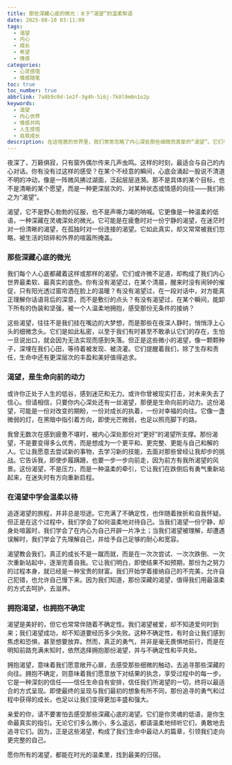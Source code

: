 ```yaml
---
title: 那些深藏心底的微光：关于“渴望”的温柔絮语
date: 2025-08-10 03:11:09
tags:
  - 渴望
  - 内心
  - 成长
  - 希望
  - 情感
categories:
  - 心灵感悟
  - 情感随笔
toc: true
toc_number: true
abbrlink: 7a8b9c0d-1e2f-3g4h-5i6j-7k8l9m0n1o2p
keywords:
  - 渴望
  - 内心世界
  - 情感共鸣
  - 人生感悟
  - 自我成长
description: 在这喧嚣的世界里，我们常常忽略了内心深处那些细微而真挚的“渴望”。它们不是宏大的梦想，而是生命中最柔软、最真实的触动。这篇文章将带你走进渴望的深处，感受它如何成为我们前行的微光，治愈我们，并最终引领我们走向更完整的自己。
---
```


夜深了，万籁俱寂，只有窗外偶尔传来几声虫鸣。这样的时刻，最适合与自己的内心对话。你有没有过这样的感受？在某个不经意的瞬间，心底会涌起一股说不清道不明的冲动，像是一阵微风拂过湖面，泛起层层涟漪。那不是具体的某个目标，也不是清晰的某个愿望，而是一种更深层次的、对某种状态或情感的向往——我们称之为“渴望”。

渴望，它不是野心勃勃的征服，也不是声嘶力竭的呐喊。它更像是一种温柔的低语，一种深藏在灵魂深处的微光。它可能是在疲惫时对一份宁静的渴望，在迷茫时对一份清晰的渴望，在孤独时对一份连接的渴望。它如此真实，却又常常被我们忽略，被生活的琐碎和外界的喧嚣所掩盖。

### 那些深藏心底的微光

我们每个人心底都藏着这样或那样的渴望。它们或许微不足道，却构成了我们内心世界最柔软、最真实的底色。你有没有渴望过，在某个清晨，醒来时没有闹钟的催促，只有阳光透过窗帘洒在脸上的温暖？有没有渴望过，在一段对话中，对方能真正理解你话语背后的深意，而不是敷衍的点头？有没有渴望过，在某个瞬间，能卸下所有的伪装和坚强，被一个人温柔地拥抱，感受那份无条件的接纳？

这些渴望，往往不是我们挂在嘴边的大梦想，而是那些在夜深人静时，悄悄浮上心头的细微念头。它们是如此私密，以至于我们有时甚至不敢承认它们的存在，生怕一旦说出口，就会因为无法实现而感到失落。但正是这些微小的渴望，像一颗颗种子，深埋在我们心田，等待着被发现、被浇灌。它们提醒着我们，除了生存和责任，生命中还有更深层次的丰盈和美好值得追求。

### 渴望，是生命向前的动力

或许你正处于人生的低谷，感到迷茫和无力。或许你曾被现实打击，对未来失去了信心。但请相信，只要你内心深处还有一丝渴望，那便是生命向前的动力。这份渴望，可能是一份对改变的期盼，一份对成长的执着，一份对幸福的向往。它像一盏微弱的灯，在黑暗中指引着方向，即使光芒微弱，也足以照亮脚下的路。

我曾无数次在感到疲惫不堪时，被内心深处那份对“更好”的渴望所支撑。那份渴望，不是要变得多么优秀，而是想成为一个更平和、更完整、更能与自己和解的人。它让我愿意去尝试新的事物，去学习新的技能，去面对那些曾经让我却步的挑战。它告诉我，即使步履蹒跚，也要一步一步向前走，因为前方有我所渴望的风景。这份渴望，不是压力，而是一种温柔的牵引，它让我们在跌倒后有勇气重新站起来，在迷失时有方向重新启程。

### 在渴望中学会温柔以待

追逐渴望的旅程，并非总是坦途。它充满了不确定性，也伴随着挫折和自我怀疑。但正是在这个过程中，我们学会了如何温柔地对待自己。当我们渴望一份宁静，却身处喧嚣时，我们学会了在内心为自己开辟一片净土；当我们渴望被理解，却遭遇误解时，我们学会了先理解自己，并给予自己足够的耐心和宽容。

渴望教会我们，真正的成长不是一蹴而就，而是在一次次尝试、一次次跌倒、一次次重新站起中，逐渐完善自我。它让我们明白，即使结果不如预期，那份为之努力的过程本身，就已经是一种宝贵的财富。我们开始学着接纳自己的不完美，允许自己犯错，也允许自己慢下来。因为我们知道，那份深藏的渴望，值得我们用最温柔的方式去呵护，去滋养。

### 拥抱渴望，也拥抱不确定

渴望是美好的，但它也常常伴随着不确定性。我们渴望被爱，却不知道爱何时到来；我们渴望成功，却不知道要经历多少失败。这种不确定性，有时会让我们感到焦虑和恐惧，甚至想要放弃。然而，真正的勇气，并非是毫无畏惧地前行，而是在明知前路充满未知时，依然选择拥抱那份渴望，并与不确定性和平共处。

拥抱渴望，意味着我们愿意敞开心扉，去感受那些细微的触动，去追寻那些深藏的向往。拥抱不确定，则意味着我们愿意放下对结果的执念，享受过程中的每一步。它是一种深刻的信任——信任生命自有安排，信任我们所渴望的一切，终将以最适合的方式呈现。即使最终的呈现与我们最初的想象有所不同，那份追寻的勇气和过程中获得的成长，也足以让我们变得更加丰盛和强大。

亲爱的你，请不要害怕去感受那些深藏心底的渴望。它们是你灵魂的低语，是你生命最真实的指引。无论它们多么微小，多么遥远，都请温柔地倾听它们，勇敢地去追寻它们。因为，正是这些渴望，构成了我们生命中最动人的篇章，引领我们走向更完整的自己。

愿你所有的渴望，都能在时光的温柔里，找到最美的归宿。